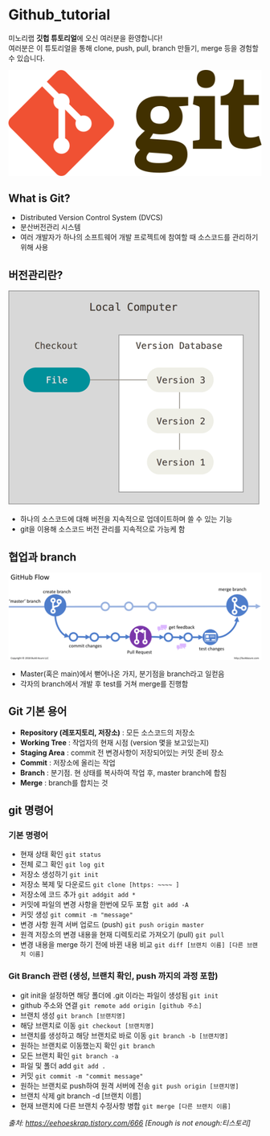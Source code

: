 # Github_tutorial  
  
미노리랩 **깃헙 튜토리얼**에 오신 여러분을 환영합니다!  
여러분은 이 튜토리얼을 통해 clone, push, pull, branch 만들기, merge 등을 경험할 수 있습니다.  

![git](./img/Git.png)

## What is Git?  
- Distributed Version Control System (DVCS)
- 분산버전관리 시스템
- 여러 개발자가 하나의 소프트웨어 개발 프로젝트에 참여할 때 소스코드를 관리하기 위해 사용

## 버전관리란?
![version](./img/version.png)
- 하나의 소스코드에 대해 버전을 지속적으로 업데이트하며 쓸 수 있는 기능  
- git을 이용해 소스코드 버전 관리를 지속적으로 가능케 함  

## 협업과 branch
![branch](./img/branch.png)
- Master(혹은 main)에서 뻗어나온 가지, 분기점을 branch라고 일컫음  
- 각자의 branch에서 개발 후 test를 거쳐 merge를 진행함  

## Git 기본 용어
- **Repository (레포지토리, 저장소)** : 모든 소스코드의 저장소
- **Working Tree** : 작업자의 현재 시점 (version 몇을 보고있는지)
- **Staging Area** : commit 전 변경사항이 저장되어있는 커밋 준비 장소
- **Commit** : 저장소에 올리는 작업
- **Branch** : 분기점. 현 상태를 복사하여 작업 후, master branch에 합침
- **Merge** : branch를 합치는 것

## git 명령어
### 기본 명령어
- 현재 상태 확인 `git status`  
- 전체 로그 확인 `git log git`  
- 저장소 생성하기 `git init`  
- 저장소 복제 및 다운로드 `git clone [https: ~~~~ ]` 
- 저장소에 코드 추가 `git addgit add * `
- 커밋에 파일의 변경 사항을 한번에 모두 포함  `git add -A`   
- 커밋 생성 `git commit -m "message" `  
- 변경 사항 원격 서버 업로드 (push) `git push origin master`  
- 원격 저장소의 변경 내용을 현재 디렉토리로 가져오기 (pull) `git pull`  
- 변경 내용을 merge 하기 전에 바뀐 내용 비교 `git diff [브랜치 이름] [다른 브랜치 이름]`       
### Git Branch 관련 (생성, 브랜치 확인, push 까지의 과정 포함) 
- git init을 설정하면 해당 폴더에 .git 이라는 파일이 생성됨 `git init`  
- github 주소와 연결 `git remote add origin [github 주소]`  
- 브랜치 생성 `git branch [브랜치명]`  
- 해당 브랜치로 이동 `git checkout [브랜치명]`  
- 브랜치를 생성하고 해당 브랜치로 바로 이동 `git branch -b [브랜치명]` 
- 원하는 브랜치로 이동했는지 확인 `git branch` 
- 모든 브랜치 확인 `git branch -a` 
- 파일 및 폴더 add `git add . `  
- 커밋 `git commit -m "commit message"`  
- 원하는 브랜치로 push하여 원격 서버에 전송 `git push origin [브랜치명]`  
- 브랜치 삭제 git branch -d [브랜치 이름] 
- 현재 브랜치에 다른 브랜치 수정사항 병합 `git merge [다른 브랜치 이름]`

*출처: https://eehoeskrap.tistory.com/666 [Enough is not enough:티스토리]*